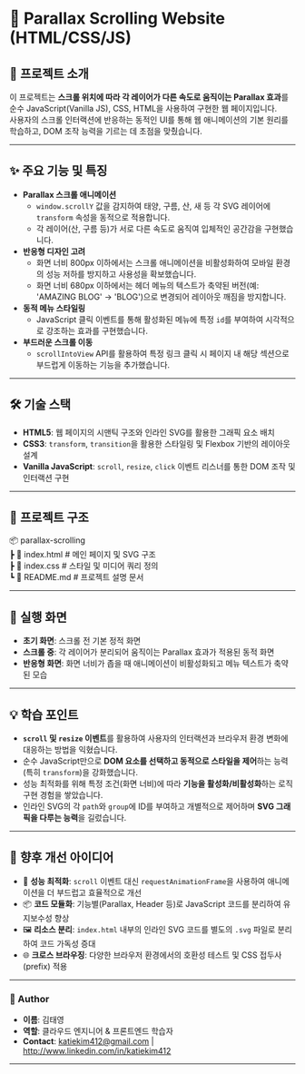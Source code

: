 # 🌄 Parallax Scrolling Website (HTML/CSS/JS)

## 📌 프로젝트 소개
이 프로젝트는 **스크롤 위치에 따라 각 레이어가 다른 속도로 움직이는 Parallax 효과**를 순수 JavaScript(Vanilla JS), CSS, HTML을 사용하여 구현한 웹 페이지입니다.  
사용자의 스크롤 인터랙션에 반응하는 동적인 UI를 통해 웹 애니메이션의 기본 원리를 학습하고, DOM 조작 능력을 기르는 데 초점을 맞췄습니다.

---

## ✨ 주요 기능 및 특징
- **Parallax 스크롤 애니메이션**
  - `window.scrollY` 값을 감지하여 태양, 구름, 산, 새 등 각 SVG 레이어에 `transform` 속성을 동적으로 적용합니다.
  - 각 레이어(산, 구름 등)가 서로 다른 속도로 움직여 입체적인 공간감을 구현했습니다.
- **반응형 디자인 고려**
  - 화면 너비 800px 이하에서는 스크롤 애니메이션을 비활성화하여 모바일 환경의 성능 저하를 방지하고 사용성을 확보했습니다.
  - 화면 너비 680px 이하에서는 헤더 메뉴의 텍스트가 축약된 버전(예: 'AMAZING BLOG' → 'BLOG')으로 변경되어 레이아웃 깨짐을 방지합니다.
- **동적 메뉴 스타일링**
  - JavaScript 클릭 이벤트를 통해 활성화된 메뉴에 특정 `id`를 부여하여 시각적으로 강조하는 효과를 구현했습니다.
- **부드러운 스크롤 이동**
  - `scrollIntoView` API를 활용하여 특정 링크 클릭 시 페이지 내 해당 섹션으로 부드럽게 이동하는 기능을 추가했습니다.

---

## 🛠 기술 스택
- **HTML5**: 웹 페이지의 시맨틱 구조와 인라인 SVG를 활용한 그래픽 요소 배치
- **CSS3**: `transform`, `transition`을 활용한 스타일링 및 Flexbox 기반의 레이아웃 설계
- **Vanilla JavaScript**: `scroll`, `resize`, `click` 이벤트 리스너를 통한 DOM 조작 및 인터랙션 구현

---

## 📂 프로젝트 구조  
📦 parallax-scrolling  
┣ 📜 index.html   # 메인 페이지 및 SVG 구조  
┣ 📜 index.css    # 스타일 및 미디어 쿼리 정의  
┗ 📜 README.md    # 프로젝트 설명 문서  

---

## 📸 실행 화면
- **초기 화면**: 스크롤 전 기본 정적 화면
- **스크롤 중**: 각 레이어가 분리되어 움직이는 Parallax 효과가 적용된 동적 화면
- **반응형 화면**: 화면 너비가 좁을 때 애니메이션이 비활성화되고 메뉴 텍스트가 축약된 모습

---

## 💡 학습 포인트
- **`scroll` 및 `resize` 이벤트**를 활용하여 사용자의 인터랙션과 브라우저 환경 변화에 대응하는 방법을 익혔습니다.
- 순수 JavaScript만으로 **DOM 요소를 선택하고 동적으로 스타일을 제어**하는 능력(특히 `transform`)을 강화했습니다.
- 성능 최적화를 위해 특정 조건(화면 너비)에 따라 **기능을 활성화/비활성화**하는 로직 구현 경험을 쌓았습니다.
- 인라인 SVG의 각 `path`와 `group`에 ID를 부여하고 개별적으로 제어하며 **SVG 그래픽을 다루는 능력**을 길렀습니다.

---

## 📌 향후 개선 아이디어
- 🚀 **성능 최적화**: `scroll` 이벤트 대신 `requestAnimationFrame`을 사용하여 애니메이션을 더 부드럽고 효율적으로 개선
- 📦 **코드 모듈화**: 기능별(Parallax, Header 등)로 JavaScript 코드를 분리하여 유지보수성 향상
- 🖼️ **리소스 분리**: `index.html` 내부의 인라인 SVG 코드를 별도의 `.svg` 파일로 분리하여 코드 가독성 증대
- 🌐 **크로스 브라우징**: 다양한 브라우저 환경에서의 호환성 테스트 및 CSS 접두사(prefix) 적용

---

### 👤 Author
- **이름**: 김태영
- **역할**: 클라우드 엔지니어 & 프론트엔드 학습자
- **Contact**: katiekim412@gmail.com | http://www.linkedin.com/in/katiekim412

---
